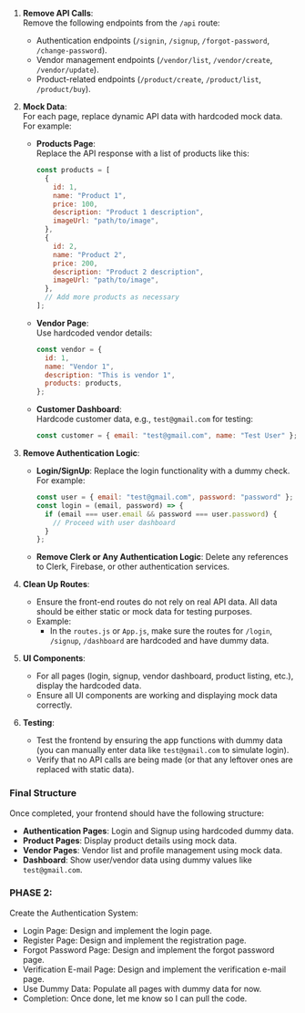 1. **Remove API Calls**:  
   Remove the following endpoints from the `/api` route:

   - Authentication endpoints (`/signin`, `/signup`, `/forgot-password`, `/change-password`).
   - Vendor management endpoints (`/vendor/list`, `/vendor/create`, `/vendor/update`).
   - Product-related endpoints (`/product/create`, `/product/list`, `/product/buy`).

2. **Mock Data**:  
   For each page, replace dynamic API data with hardcoded mock data. For example:

   - **Products Page**:  
     Replace the API response with a list of products like this:
     ```javascript
     const products = [
       {
         id: 1,
         name: "Product 1",
         price: 100,
         description: "Product 1 description",
         imageUrl: "path/to/image",
       },
       {
         id: 2,
         name: "Product 2",
         price: 200,
         description: "Product 2 description",
         imageUrl: "path/to/image",
       },
       // Add more products as necessary
     ];
     ```
   - **Vendor Page**:  
     Use hardcoded vendor details:
     ```javascript
     const vendor = {
       id: 1,
       name: "Vendor 1",
       description: "This is vendor 1",
       products: products,
     };
     ```
   - **Customer Dashboard**:  
     Hardcode customer data, e.g., `test@gmail.com` for testing:
     ```javascript
     const customer = { email: "test@gmail.com", name: "Test User" };
     ```

3. **Remove Authentication Logic**:

   - **Login/SignUp**: Replace the login functionality with a dummy check.
     For example:
     ```javascript
     const user = { email: "test@gmail.com", password: "password" };
     const login = (email, password) => {
       if (email === user.email && password === user.password) {
         // Proceed with user dashboard
       }
     };
     ```
   - **Remove Clerk or Any Authentication Logic**: Delete any references to Clerk, Firebase, or other authentication services.

4. **Clean Up Routes**:

   - Ensure the front-end routes do not rely on real API data. All data should be either static or mock data for testing purposes.
   - Example:
     - In the `routes.js` or `App.js`, make sure the routes for `/login`, `/signup`, `/dashboard` are hardcoded and have dummy data.

5. **UI Components**:

   - For all pages (login, signup, vendor dashboard, product listing, etc.), display the hardcoded data.
   - Ensure all UI components are working and displaying mock data correctly.

6. **Testing**:
   - Test the frontend by ensuring the app functions with dummy data (you can manually enter data like `test@gmail.com` to simulate login).
   - Verify that no API calls are being made (or that any leftover ones are replaced with static data).

### Final Structure

Once completed, your frontend should have the following structure:

- **Authentication Pages**: Login and Signup using hardcoded dummy data.
- **Product Pages**: Display product details using mock data.
- **Vendor Pages**: Vendor list and profile management using mock data.
- **Dashboard**: Show user/vendor data using dummy values like `test@gmail.com`.

### PHASE 2:

Create the Authentication System:

- Login Page: Design and implement the login page.
- Register Page: Design and implement the registration page.
- Forgot Password Page: Design and implement the forgot password page.
- Verification E-mail Page: Design and implement the verification e-mail page.
- Use Dummy Data: Populate all pages with dummy data for now.
- Completion: Once done, let me know so I can pull the code.